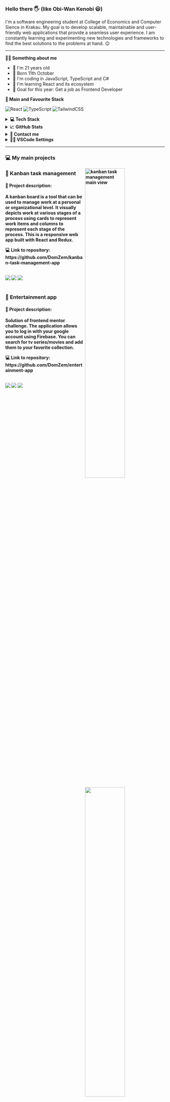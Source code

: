 ### Hello there 🖐 (like Obi-Wan Kenobi 😃)

<p>I'm a software engineering student at College of Economics and Computer Sience in Krakau. My goal is to develop scalable, maintainable and user-friendly web applications that provide a seamless user experience. I am constantly learning and experimenting new technologies and frameworks to find the best solutions to the problems at hand. 😉</p>

---

**💁‍♂️ Something about me**

<ul>
  <li> 👦 I'm 21 years old
  <li> 🎂 Born 11th October
  <li> 🌱 I'm coding in JavaScript, TypeScript and C#
  <li> 🔭 I'm learning React and its ecosystem
  <li> 🎯 Goal for this year: Get a job as Frontend Developer
</ul>

**🌱 Main and Favourite Stack**

![React](https://img.shields.io/badge/react-%2320232a.svg?style=for-the-badge&logo=react&logoColor=%2361DAFB)
![TypeScript](https://img.shields.io/badge/typescript-%23007ACC.svg?style=for-the-badge&logo=typescript&logoColor=white)
![TailwindCSS](https://img.shields.io/badge/tailwindcss-%2338B2AC.svg?style=for-the-badge&logo=tailwind-css&logoColor=white)

<details>
<summary><b>💻 Tech Stack</b></summary>
  
### Languages:
![TypeScript](https://img.shields.io/badge/typescript-%23007ACC.svg?style=for-the-badge&logo=typescript&logoColor=white)
![JavaScript](https://img.shields.io/badge/javascript-%23323330.svg?style=for-the-badge&logo=javascript&logoColor=%23F7DF1E)
![HTML5](https://img.shields.io/badge/html5-%23E34F26.svg?style=for-the-badge&logo=html5&logoColor=white)
![CSS3](https://img.shields.io/badge/css3-%231572B6.svg?style=for-the-badge&logo=css3&logoColor=white)
![C#](https://img.shields.io/badge/c%23-%23239120.svg?style=for-the-badge&logo=c-sharp&logoColor=white)
  
### Cloud Providers:
![Netlify](https://img.shields.io/badge/netlify-%23000000.svg?style=for-the-badge&logo=netlify&logoColor=#00C7B7)

### Frameworks/Libraries:
![React](https://img.shields.io/badge/react-%2320232a.svg?style=for-the-badge&logo=react&logoColor=%2361DAFB)
![Redux](https://img.shields.io/badge/redux-%23593d88.svg?style=for-the-badge&logo=redux&logoColor=white)
![SASS](https://img.shields.io/badge/Sass-CC6699?style=for-the-badge&logo=sass&logoColor=white)
![TailwindCSS](https://img.shields.io/badge/tailwindcss-%2338B2AC.svg?style=for-the-badge&logo=tailwind-css&logoColor=white)
![StyledComponents](https://img.shields.io/badge/styled%20components-%2320232a.svg?style=for-the-badge&logo=styledcomponents&logoColor=%DB7093)
	
### Tools:
![Git](https://img.shields.io/badge/git-%23F05033.svg?style=for-the-badge&logo=git&logoColor=white)
![GitHub](https://img.shields.io/badge/github-%23121011.svg?style=for-the-badge&logo=github&logoColor=white)
![NPM](https://img.shields.io/badge/NPM-%23000000.svg?style=for-the-badge&logo=npm&logoColor=white)
![ESLint](https://img.shields.io/badge/eslint-3A33D1?style=for-the-badge&logo=eslint&logoColor=white)
![Prettier](https://img.shields.io/badge/prettier-1A2C34?style=for-the-badge&logo=prettier&logoColor=F7BA3E)
![Visual Studio Code](https://img.shields.io/badge/Visual%20Studio%20Code-0078d7.svg?style=for-the-badge&logo=visual-studio-code&logoColor=white)

</details>
  
<details>
  <summary><b>📈 GitHub Stats </b></summary>
  <br /> 
  <img alt="DomZem's GitHub Stats" src="https://github-readme-stats.vercel.app/api?username=DomZem&show_icons=true&hide_border=false&title_color=ff652f&icon_color=FFE400&bg_color=09131B&text_color=ffffff&border_color=0c1a25" />
</details>

<details>
  <summary><b>📧 Contact me</b></summary>
  <br />
  <ul>
    <li><strong>E-mail: </strong><code>dominik.zemlik.dev@gmail.com</code></li>
    <li><strong><a href="https://www.linkedin.com/in/dominik-zemlik/"> Linkedin </a>
  </ul>
</details>

<details><summary><b>👨‍💻 VSCode Settings</b></summary>
	
```
{
	"workbench.iconTheme": "material-icon-theme",
	"editor.fontFamily": "'Fira code', 'Courier New', monospace",
	"workbench.colorTheme": "Palenight (Mild Contrast)",
	"editor.bracketPairColorization.enabled": true,
	"editor.guides.bracketPairs": "active",
	"editor.formatOnSave": true,
	"editor.tabSize": 2,
	"[javascript]": {
		"editor.formatOnSave": true
	},
	"[typescript]": {
		"editor.formatOnSave": true
	},
	"prettier.jsxSingleQuote": true,
	"prettier.semi": true,
	"prettier.tabWidth": 2,
	"prettier.useTabs": true,
	"prettier.printWidth": 200,
	"prettier.endOfLine": "lf",
	"prettier.singleQuote": true,
	"emmet.triggerExpansionOnTab": true,
	"terminal.integrated.defaultProfile.windows": "Git Bash",
	"editor.formatOnPaste": true,
	"editor.defaultFormatter": "esbenp.prettier-vscode",
	"editor.codeActionsOnSave": {
		"source.organizeImports": true
	},
	"javascript.updateImportsOnFileMove.enabled": "always",
	"typescript.updateImportsOnFileMove.enabled": "always"
}
```	
</details>

---
  
### 💻 My main projects
  
<a href="https://github.com/DomZem/kanban-task-management-app" target="_blank"><img src="https://i.imgur.com/e4f9VKC.png" alt="kanban task management main view" width="50%" align="right" ></a>
	
<h3>📌 Kanban task management </h3>
<h4>📑 Project description: </h4>
<p>A kanban board is a tool that can be used to manage work at a personal or organizational level. It visually depicts work at various stages of a process using cards to represent work items and columns to represent each stage of the process. This is a responsive web app built with React and Redux.</p>
<p>💻 Link to repository: https://github.com/DomZem/kanban-task-management-app </p>
  
<br>

<div align="left">
  <img src='https://img.shields.io/badge/react-%2320232a.svg?style=for-the-badge&logo=react&logoColor=%2361DAFB' />
  <img src='https://img.shields.io/badge/typescript-%23007ACC.svg?style=for-the-badge&logo=typescript&logoColor=white' />
  <img src='https://img.shields.io/badge/tailwindcss-%2338B2AC.svg?style=for-the-badge&logo=tailwind-css&logoColor=white'/>
</div>

<br />

<a href="https://github.com/DomZem/entertainment-app" target="_blank"><img src="https://i.imgur.com/1toYVkv.jpeg" width="50%" align="right" ></a>
  
<h3>📌 Entertainment app </h3>
<h4>📑 Project description: </h4>
<p>Solution of frontend mentor challenge. The application allows you to log in with your google account using Firebase. You can search for tv series/movies and add them to your favorite collection.</p>
<p>💻 Link to repository: https://github.com/DomZem/entertainment-app </p>
  
<br>

<div align="left">
  <img src='https://img.shields.io/badge/react-%2320232a.svg?style=for-the-badge&logo=react&logoColor=%2361DAFB' />
  <img src='https://img.shields.io/badge/typescript-%23007ACC.svg?style=for-the-badge&logo=typescript&logoColor=white' />
  <img src='https://img.shields.io/badge/tailwindcss-%2338B2AC.svg?style=for-the-badge&logo=tailwind-css&logoColor=white'/>
</div>
